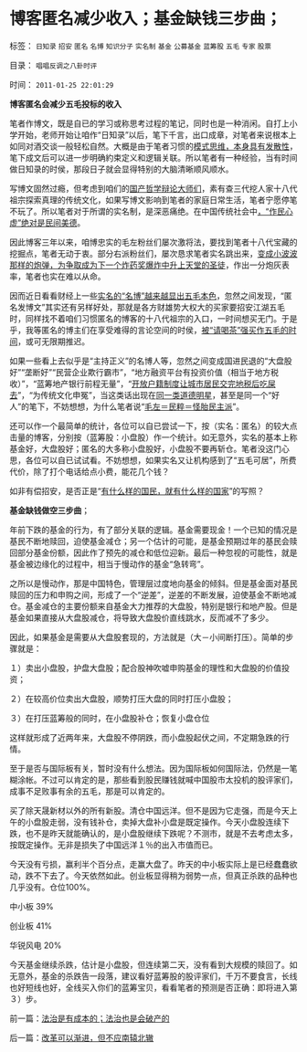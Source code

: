 # 博客匿名减少收入；基金缺钱三步曲；

标签： `日知录` `招安` `匿名` `名博` `知识分子` `实名制` `基金` `公募基金` `蓝筹股` `五毛` `专家` `股票` 

目录： `唱唱反调之八卦时评`

时间： `2011-01-25 22:01:29`

**博客匿名会减少五毛投标的收入**

笔者作博文，既是自已的学习或称思考过程的笔记，同时也是一种消闲。自打上小学开始，老师开始让咱作“日知录”以后，笔下千言，出口成章，对笔者来说根本上如同对酒交谈一般轻松自然。大概是由于笔者习惯的[模式思维，本身具有发散性](../../../2009/4/17/形意思维：科学类思维和哲学类思维的根本区别.md)，笔下成文后可以进一步明确約束定义和逻辑关联。所以笔者有一种经验，当有时间做日知录的时侯，那段日子就会显得特别的大脑清晰顺风顺水。

写博文固然过瘾，但考虑到咱们的[国产哲学辩论大师们](../../../2011/1/23/那种人最缺德？.md)，素有查三代挖人家十八代祖宗探索真理的传统文化，如果写博文影响到笔者的家庭日常生活，笔者宁愿停笔不玩了。所以笔者对于所谓的实名制，是深恶痛绝。在中国传统社会中[，“作民心虚”绝对是民间美德](../../../2010/12/10/作民心虚！“实名制”魅影危机.md)。

因此博客三年以来，咱博忠实的毛左粉丝们屡次激将法，要找到笔者十八代宝藏的挖掘点，笔者无动于衷。部分右派粉丝们，屡次恳求笔者实名跳出来，[变成小波波那样的炮弹，为争取成为下一个炸药奖爆炸中升上天堂的圣徒](http://cid-36d976e82bb7123d.spaces.live.com/blog/cns!36D976E82BB7123D!1897.entry)，作出一分炮灰表率，笔者也实在难以从命。

因而近日看看财经上一些[实名的“名博”越来越显出五毛本色](../../../2009/8/24/先富起来的五毛义工慈善活动.md)，忽然之间发现，“匿名发博文”其实还有另样好处，那就是各方财雄势大权大的买家要招安江湖五毛时，同样找不着咱们习惯匿名的博客的十八代祖宗的入口，一时间想买无门。于是乎，我等匿名的博主们在享受难得的言论空间的时侯，[被“请喝茶”强买作五毛的时间](../../../2010/11/30/为什么处罚造谣将制造恐慌？.md)，或可无限期推迟。

如果一些看上去似乎是“主持正义”的名博人等，忽然之间变成国进民退的“大盘股好”“垄断好”“民营企业欺行霸市”，“地方融资平台有投资价值（相当于地方税收）”，“蓝筹地产银行前程无量”，“[开放户籍制度让城市居民交完地税后吃屎去](../../../2010/6/17/地方保障房强令向外来者开放，试看保障房如何名存实亡.md)”，“为传统文化申冤”，当这类话出现在[同一类道德明星](../../../2010/9/2/疯神演义：最根本的市场“道德”.md)，甚至是同一个“好人”的笔下，不妨想想，为什么笔者说“[毛左＝民粹＝怪胎民主派](../../../2009/9/24/为什么说民粹就是极左.md)”。

还可以作一个最简单的统计，各位可以自已尝试一下，按（实名：匿名）的较大点击量的博客，分别按（蓝筹股：小盘股）作一个统计。如无意外，实名的基本上称基金好，大盘股好；匿名的大多称小盘股好，小盘股不要再斩仓。笔者没这门心思，各位可以自已试试看。不妨想想，如果实名又让机构感到了“五毛可居”，所费代价，除了打个电话给点小费，能花几个钱？

如非有偿招安，是否正是“[有什么样的国民，就有什么样的国家](../../../2010/12/27/文革“知识越多越反动”错在那里？.md)”的写照？



**基金缺钱做空三步曲**；

年前下跌的基金的行为，有了部分关联的逻辑。基金需要现金！一个已知的情况是基民不断地赎回，迫使基金减仓；另一个估计的可能，是基金预期过年的基民会赎回部分基金份额，因此作了预先的减仓和低位迎新。最后一种忽视的可能性，就是基金被边缘化的过程中，相当于慢动作的基金“急转弯”。

之所以是慢动作，那是中国特色，管理层过度地向基金的倾斜。但是基金面对基民赎回的压力和申购之间，形成了一个“逆差”，逆差的不断发展，迫使基金不断地减仓。基金减仓的主要份额来自基金大力推荐的大盘股，特别是银行和地产股。但是基金如果直接从大盘股减仓，将导致大盘股价直线跳水，反而减不了多少。

因此，如果基金是需要从大盘股套现的，方法就是（大－小间断打压）。简单的步骤就是：

１）卖出小盘股，护盘大盘股；配合股神吹嘘申购基金的理性和大盘股的价值投资；

２）在较高价位卖出大盘股，顺势打压大盘的同时打压小盘股；

３）在打压蓝筹般的同时，在小盘股补仓；恢复小盘仓位

这样就形成了近两年来，大盘股不停阴跌，而小盘股起伏之间，不定期急跌的行情。

至于是否与国际板有关，暂时没有什么想法。因为国际板如何国际法，仍然是一笔糊涂帐。不过可以肯定的是，那些看到股民赚钱就喊中国股市太投机的股评家们，成事不足败事有余的五毛，那是可以肯定的。

买了除天晟新材以外的所有新股。清仓中国远洋。但不是因为它走强，而是今天上午的小盘股走弱，没有钱补仓，卖掉大盘补小盘是既定操作。今天小盘股连续下跌，也不是昨天就能确认的，是小盘股继续下跌呢？不测市，就是不去考虑太多，按既定操作。无非是损失了中国远洋１％的出入市值而已。

今天没有亏损，赢利半个百分点，走赢大盘了。昨天的中小板实际上是已经蠢蠢欲动，跌不下去了。今天依然如此。创业板显得稍为弱势一点，但真正杀跌的品种也几乎没有。仓位100%。

中小板 39%

创业板 41%

华锐风电 20%

今天基金继续杀跌，估计是小盘股，但连续第二天，没有看到大规模的赎回了。如无意外，基金的杀跌告一段落，建议看好蓝筹股的股评家们，千万不要食言，长线也好短线也好，全线买入你们的蓝筹宝贝，看看笔者的预测是否正确：即将进入第３）步。



前一篇：[法治是有成本的；法治也是会破产的](../../../2011/1/24/法治是有成本的；法治也是会破产的.md)

后一篇：[改革可以渐进，但不应南辕北辙](../../../2011/1/25/改革可以渐进，但不应南辕北辙.md)